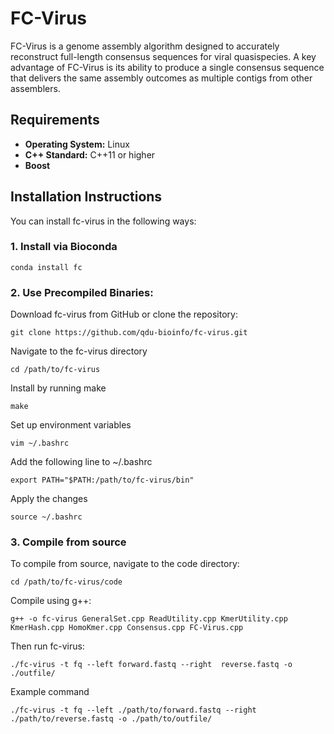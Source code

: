 # FC-Virus

FC-Virus is a genome assembly algorithm designed to accurately reconstruct full-length consensus sequences for viral quasispecies. A key advantage of FC-Virus is its ability to produce a single consensus sequence that delivers the same assembly outcomes as multiple contigs from other assemblers.

## Requirements

- **Operating System:** Linux
- **C++ Standard:** C++11 or higher
- **Boost**

## Installation Instructions

You can install fc-virus in the following ways:

### 1. Install via Bioconda
```
conda install fc
```
### 2. Use Precompiled Binaries:
Download fc-virus from GitHub or clone the repository:
```
git clone https://github.com/qdu-bioinfo/fc-virus.git
```
 Navigate to the fc-virus directory
 ```
cd /path/to/fc-virus
```
 Install by running make
 ```
make
```
 Set up environment variables
 ```
vim ~/.bashrc
```
 Add the following line to ~/.bashrc
 ```
export PATH="$PATH:/path/to/fc-virus/bin"
```
 Apply the changes
 ```
source ~/.bashrc
```
### 3. Compile from source
To compile from source, navigate to the code directory:
```
cd /path/to/fc-virus/code
```
Compile using g++:
```
g++ -o fc-virus GeneralSet.cpp ReadUtility.cpp KmerUtility.cpp KmerHash.cpp HomoKmer.cpp Consensus.cpp FC-Virus.cpp
```
Then run fc-virus:
```
./fc-virus -t fq --left forward.fastq --right  reverse.fastq -o ./outfile/
```

Example command
```
./fc-virus -t fq --left ./path/to/forward.fastq --right ./path/to/reverse.fastq -o ./path/to/outfile/
```
